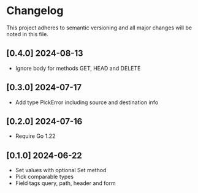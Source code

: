 # Changelog

This project adheres to semantic versioning and all major changes will
be noted in this file.

## [0.4.0] 2024-08-13

- Ignore body for methods GET, HEAD and DELETE 

## [0.3.0] 2024-07-17

- Add type PickError including source and destination info

## [0.2.0] 2024-07-16

- Require Go 1.22

## [0.1.0] 2024-06-22

- Set values with optional Set method
- Pick comparable types
- Field tags query, path, header and form
